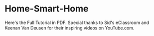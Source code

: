 # Home-Smart-Home
Here's the Full Tutorial in PDF.
Special thanks to Sid's eClassroom and Keenan Van Deusen for their inspiring videos on YouTube.com.
